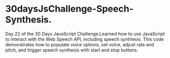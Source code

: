 # 30daysJsChallenge-Speech-Synthesis.
Day 22 of the 30 Days JavaScript Challenge:Learned how to use JavaScript to interact with the Web Speech API, including speech synthesis. This code demonstrates how to populate voice options, set voice, adjust rate and pitch, and trigger speech synthesis with start and stop buttons.
